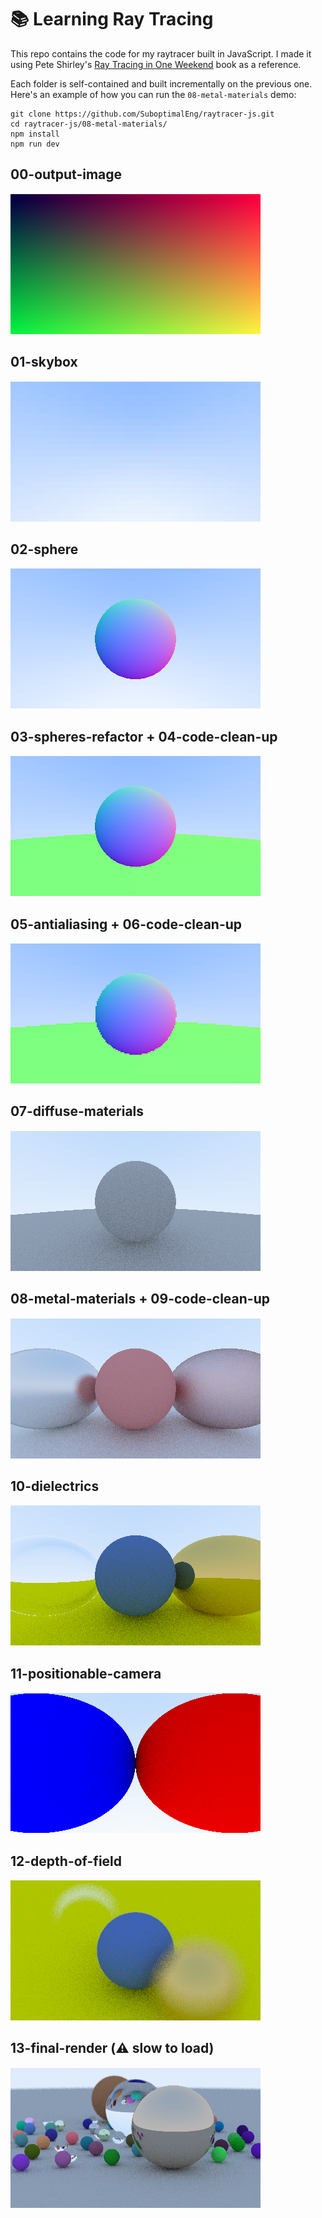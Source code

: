 # 📚 Learning Ray Tracing

This repo contains the code for my raytracer built in JavaScript. I made it using Pete Shirley's
[Ray Tracing in One Weekend](https://raytracing.github.io/books/RayTracingInOneWeekend.html) book as a reference.

Each folder is self-contained and built incrementally on the previous one. Here's an example of
how you can run the `08-metal-materials` demo:

```
git clone https://github.com/SuboptimalEng/raytracer-js.git
cd raytracer-js/08-metal-materials/
npm install
npm run dev
```

## 00-output-image

<img src="/_demos/00-output-image.png">

## 01-skybox

<img src="/_demos/01-skybox.png">

## 02-sphere

<img src="/_demos/02-sphere.png">

## 03-spheres-refactor + 04-code-clean-up

<img src="/_demos/03-spheres-refactor.png">

## 05-antialiasing + 06-code-clean-up

<img src="/_demos/05-antialiasing.png">

## 07-diffuse-materials

<img src="/_demos/07-diffuse-materials.png">

## 08-metal-materials + 09-code-clean-up

<img src="/_demos/08-metal-materials.png">

## 10-dielectrics

<img src="/_demos/10-dielectrics.png">

## 11-positionable-camera

<img src="/_demos/11-positionable-camera.png">

## 12-depth-of-field

<img src="/_demos/12-depth-of-field.png">

## 13-final-render (⚠️ slow to load)

<img src="/_demos/13-final-render.png">
